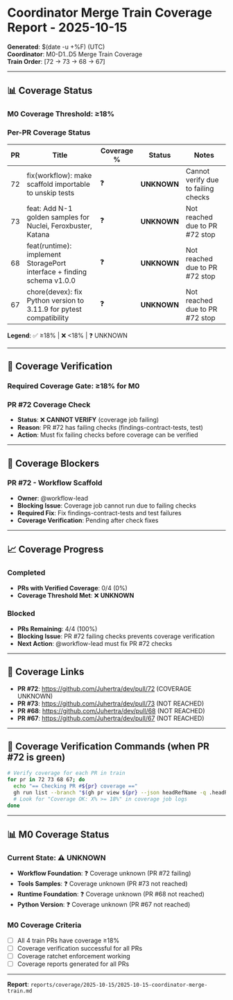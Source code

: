 # Coordinator Merge Train Coverage Report - 2025-10-15

**Generated**: $(date -u +%F) (UTC)  
**Coordinator**: M0-D1..D5 Merge Train Coverage  
**Train Order**: [72 → 73 → 68 → 67]

---

## 📊 **Coverage Status**

### **M0 Coverage Threshold**: ≥18%

### **Per-PR Coverage Status**

| PR | Title | Coverage % | Status | Notes |
|----|-------|------------|--------|-------|
| 72 | fix(workflow): make scaffold importable to unskip tests | ❓ | **UNKNOWN** | Cannot verify due to failing checks |
| 73 | feat: Add N-1 golden samples for Nuclei, Feroxbuster, Katana | ❓ | **UNKNOWN** | Not reached due to PR #72 stop |
| 68 | feat(runtime): implement StoragePort interface + finding schema v1.0.0 | ❓ | **UNKNOWN** | Not reached due to PR #72 stop |
| 67 | chore(devex): fix Python version to 3.11.9 for pytest compatibility | ❓ | **UNKNOWN** | Not reached due to PR #72 stop |

**Legend**: ✅ ≥18% | ❌ <18% | ❓ UNKNOWN

---

## 🎯 **Coverage Verification**

### **Required Coverage Gate**: ≥18% for M0

### **PR #72 Coverage Check**
- **Status**: ❌ **CANNOT VERIFY** (coverage job failing)
- **Reason**: PR #72 has failing checks (findings-contract-tests, test)
- **Action**: Must fix failing checks before coverage can be verified

---

## 🚧 **Coverage Blockers**

### **PR #72** - Workflow Scaffold
- **Owner**: @workflow-lead
- **Blocking Issue**: Coverage job cannot run due to failing checks
- **Required Fix**: Fix findings-contract-tests and test failures
- **Coverage Verification**: Pending after check fixes

---

## 📈 **Coverage Progress**

### **Completed**
- **PRs with Verified Coverage**: 0/4 (0%)
- **Coverage Threshold Met**: ❌ **UNKNOWN**

### **Blocked**
- **PRs Remaining**: 4/4 (100%)
- **Blocking Issue**: PR #72 failing checks prevents coverage verification
- **Next Action**: @workflow-lead must fix PR #72 checks

---

## 🔗 **Coverage Links**

- **PR #72**: https://github.com/Juhertra/dev/pull/72 (COVERAGE UNKNOWN)
- **PR #73**: https://github.com/Juhertra/dev/pull/73 (NOT REACHED)
- **PR #68**: https://github.com/Juhertra/dev/pull/68 (NOT REACHED)
- **PR #67**: https://github.com/Juhertra/dev/pull/67 (NOT REACHED)

---

## 🎯 **Coverage Verification Commands** (when PR #72 is green)

```bash
# Verify coverage for each PR in train
for pr in 72 73 68 67; do
  echo "== Checking PR #${pr} coverage =="
  gh run list --branch "$(gh pr view ${pr} --json headRefName -q .headRefName)" --limit 5
  # Look for "Coverage OK: X% >= 18%" in coverage job logs
done
```

---

## 📊 **M0 Coverage Status**

### **Current State**: ⚠️ **UNKNOWN**
- **Workflow Foundation**: ❓ Coverage unknown (PR #72 failing)
- **Tools Samples**: ❓ Coverage unknown (PR #73 not reached)
- **Runtime Foundation**: ❓ Coverage unknown (PR #68 not reached)
- **Python Version**: ❓ Coverage unknown (PR #67 not reached)

### **M0 Coverage Criteria**
- [ ] All 4 train PRs have coverage ≥18%
- [ ] Coverage verification successful for all PRs
- [ ] Coverage ratchet enforcement working
- [ ] Coverage reports generated for all PRs

---

**Report**: `reports/coverage/2025-10-15/2025-10-15-coordinator-merge-train.md`
